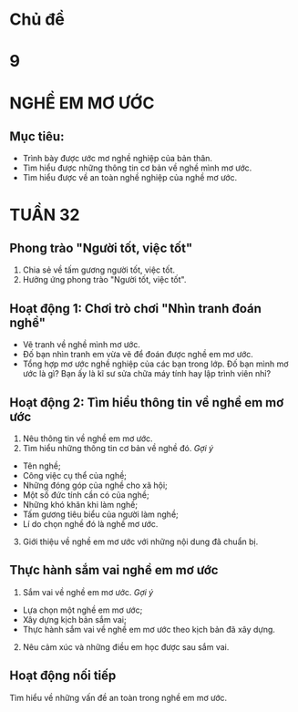 # Chủ đề
# 9
# NGHỀ EM MƠ ƯỚC

## Mục tiêu:
* Trình bày được ước mơ nghề nghiệp của bản thân.
* Tìm hiểu được những thông tin cơ bản về nghề mình mơ ước.
* Tìm hiểu được về an toàn nghề nghiệp của nghề mơ ước.

# TUẦN 32

## Phong trào "Người tốt, việc tốt"
1. Chia sẻ về tấm gương người tốt, việc tốt.
2. Hưởng ứng phong trào "Người tốt, việc tốt".

## Hoạt động 1: Chơi trò chơi "Nhìn tranh đoán nghề"
* Vẽ tranh về nghề mình mơ ước.
* Đố bạn nhìn tranh em vừa vẽ để đoán được nghề em mơ ước.
* Tổng hợp mơ ước nghề nghiệp của các bạn trong lớp.
Đố bạn mình mơ ước là gì?
Bạn ấy là kĩ sư sửa chữa máy tính hay lập trình viên nhỉ?

## Hoạt động 2: Tìm hiểu thông tin về nghề em mơ ước
1. Nêu thông tin về nghề em mơ ước.
2. Tìm hiểu những thông tin cơ bản về nghề đó.
*Gợi ý*
* Tên nghề;
* Công việc cụ thể của nghề;
* Những đóng góp của nghề cho xã hội;
* Một số đức tính cần có của nghề;
* Những khó khăn khi làm nghề;
* Tấm gương tiêu biểu của người làm nghề;
* Lí do chọn nghề đó là nghề mơ ước.

3. Giới thiệu về nghề em mơ ước với những nội dung đã chuẩn bị.

## Thực hành sắm vai nghề em mơ ước
1. Sắm vai về nghề em mơ ước.
*Gợi ý*
* Lựa chọn một nghề em mơ ước;
* Xây dựng kịch bản sắm vai;
* Thực hành sắm vai về nghề em mơ ước theo kịch bản đã xây dựng.

2. Nêu cảm xúc và những điều em học được sau sắm vai.

## Hoạt động nối tiếp
Tìm hiểu về những vấn đề an toàn trong nghề em mơ ước.
